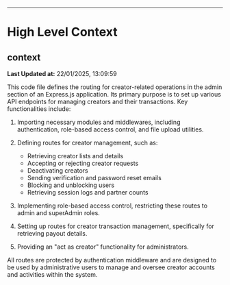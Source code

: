 

---
# High Level Context
## context
**Last Updated at:** 22/01/2025, 13:09:59

This code file defines the routing for creator-related operations in the admin section of an Express.js application. Its primary purpose is to set up various API endpoints for managing creators and their transactions. Key functionalities include:

1. Importing necessary modules and middlewares, including authentication, role-based access control, and file upload utilities.

2. Defining routes for creator management, such as:
   - Retrieving creator lists and details
   - Accepting or rejecting creator requests
   - Deactivating creators
   - Sending verification and password reset emails
   - Blocking and unblocking users
   - Retrieving session logs and partner counts

3. Implementing role-based access control, restricting these routes to admin and superAdmin roles.

4. Setting up routes for creator transaction management, specifically for retrieving payout details.

5. Providing an "act as creator" functionality for administrators.

All routes are protected by authentication middleware and are designed to be used by administrative users to manage and oversee creator accounts and activities within the system.
